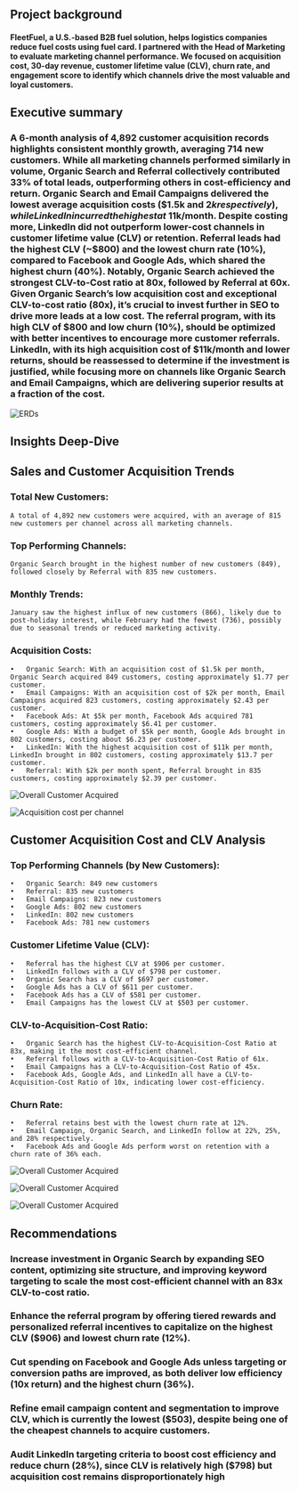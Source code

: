 ## Project background

#### FleetFuel, a U.S.-based B2B fuel solution, helps logistics companies reduce fuel costs using fuel card. I partnered with the Head of Marketing to evaluate marketing channel performance. We focused on acquisition cost, 30-day revenue, customer lifetime value (CLV), churn rate, and engagement score to identify which channels drive the most valuable and loyal customers.

## Executive summary

### A 6-month analysis of 4,892 customer acquisition records highlights consistent monthly growth, averaging 714 new customers. While all marketing channels performed similarly in volume, Organic Search and Referral collectively contributed 33% of total leads, outperforming others in cost-efficiency and return. Organic Search and Email Campaigns delivered the lowest average acquisition costs ($1.5k and $2k respectively), while LinkedIn incurred the highest at ~$11k/month. Despite costing more, LinkedIn did not outperform lower-cost channels in customer lifetime value (CLV) or retention. Referral leads had the highest CLV (~$800) and the lowest churn rate (10%), compared to Facebook and Google Ads, which shared the highest churn (40%). Notably, Organic Search achieved the strongest CLV-to-Cost ratio at 80x, followed by Referral at 60x. Given Organic Search’s low acquisition cost and exceptional CLV-to-cost ratio (80x), it’s crucial to invest further in SEO to drive more leads at a low cost. The referral program, with its high CLV of $800 and low churn (10%), should be optimized with better incentives to encourage more customer referrals. LinkedIn, with its high acquisition cost of $11k/month and lower returns, should be reassessed to determine if the investment is justified, while focusing more on channels like Organic Search and Email Campaigns, which are delivering superior results at a fraction of the cost.

![ERDs](/erd.svg)

## Insights Deep-Dive

## Sales and Customer Acquisition Trends

###	Total New Customers: 
    A total of 4,892 new customers were acquired, with an average of 815 new customers per channel across all marketing channels.
###	Top Performing Channels: 
    Organic Search brought in the highest number of new customers (849), followed closely by Referral with 835 new customers.
###	Monthly Trends: 
    January saw the highest influx of new customers (866), likely due to post-holiday interest, while February had the fewest (736), possibly due to seasonal trends or reduced marketing activity.
###	Acquisition Costs:
   	•	Organic Search: With an acquisition cost of $1.5k per month, Organic Search acquired 849 customers, costing approximately $1.77 per customer.
	•	Email Campaigns: With an acquisition cost of $2k per month, Email Campaigns acquired 823 customers, costing approximately $2.43 per customer.
	•	Facebook Ads: At $5k per month, Facebook Ads acquired 781 customers, costing approximately $6.41 per customer.
	•	Google Ads: With a budget of $5k per month, Google Ads brought in 802 customers, costing about $6.23 per customer.
	•	LinkedIn: With the highest acquisition cost of $11k per month, LinkedIn brought in 802 customers, costing approximately $13.7 per customer.
	•	Referral: With $2k per month spent, Referral brought in 835 customers, costing approximately $2.39 per customer.

![Overall Customer Acquired](/overall_performave.png)

![Acquisition cost per channel](/acquisition_cost.png)


## Customer Acquisition Cost and CLV Analysis
	
### Top Performing Channels (by New Customers):
	•	Organic Search: 849 new customers
	•	Referral: 835 new customers
	•	Email Campaigns: 823 new customers
	•	Google Ads: 802 new customers
	•	LinkedIn: 802 new customers
	•	Facebook Ads: 781 new customers
### Customer Lifetime Value (CLV):
	•	Referral has the highest CLV at $906 per customer.
	•	LinkedIn follows with a CLV of $798 per customer.
	•	Organic Search has a CLV of $697 per customer.
	•	Google Ads has a CLV of $611 per customer.
	•	Facebook Ads has a CLV of $581 per customer.
	•	Email Campaigns has the lowest CLV at $503 per customer.
### CLV-to-Acquisition-Cost Ratio:
	•	Organic Search has the highest CLV-to-Acquisition-Cost Ratio at 83x, making it the most cost-efficient channel.
	•	Referral follows with a CLV-to-Acquisition-Cost Ratio of 61x.
	•	Email Campaigns has a CLV-to-Acquisition-Cost Ratio of 45x.
	•	Facebook Ads, Google Ads, and LinkedIn all have a CLV-to-Acquisition-Cost Ratio of 10x, indicating lower cost-efficiency.

### Churn Rate:
	•	Referral retains best with the lowest churn rate at 12%.
	•	Email Campaign, Organic Search, and LinkedIn follow at 22%, 25%, and 28% respectively.
	•	Facebook Ads and Google Ads perform worst on retention with a churn rate of 36% each.

![Overall Customer Acquired](/clv.png)

![Overall Customer Acquired](/clvtoacqpng.png)

![Overall Customer Acquired](/churn.png)


## Recommendations

### Increase investment in Organic Search by expanding SEO content, optimizing site structure, and improving keyword targeting to scale the most cost-efficient channel with an 83x CLV-to-cost ratio.

### Enhance the referral program by offering tiered rewards and personalized referral incentives to capitalize on the highest CLV ($906) and lowest churn rate (12%).

### Cut spending on Facebook and Google Ads unless targeting or conversion paths are improved, as both deliver low efficiency (10x return) and the highest churn (36%).

### Refine email campaign content and segmentation to improve CLV, which is currently the lowest ($503), despite being one of the cheapest channels to acquire customers.

### Audit LinkedIn targeting criteria to boost cost efficiency and reduce churn (28%), since CLV is relatively high ($798) but acquisition cost remains disproportionately high
